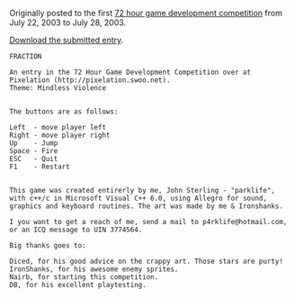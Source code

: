 Originally posted to the first [72 hour game development competition](https://github.com/featherless/72hourgdc)
from July 22, 2003 to July 28, 2003.

[Download the submitted entry](archive/submission.zip).

    FRACTION

    An entry in the 72 Hour Game Development Competition over at Pixelation (http://pixelation.swoo.net). 
    Theme: Mindless Violence


    The buttons are as follows:

    Left  - move player left
    Right - move player right
    Up    - Jump
    Space - Fire
    ESC   - Quit
    F1    - Restart


    This game was created entirerly by me, John Sterling - "parklife", with c++/c in Microsoft Visual C++ 6.0, using Allegro for sound, graphics and keyboard routines. The art was made by me & Ironshanks.

    I you want to get a reach of me, send a mail to p4rklife@hotmail.com, or an ICQ message to UIN 3774564.

    Big thanks goes to:

    Diced, for his good advice on the crappy art. Those stars are purty!
    IronShanks, for his awesome enemy sprites.
    Nairb, for starting this competition.
    DB, for his excellent playtesting. 